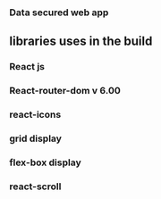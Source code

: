  ### Data secured web app


 ## libraries uses in the build

 ### React js 
 ### React-router-dom v 6.00
 ### react-icons
 ### grid display
 ### flex-box display
 ### react-scroll

 